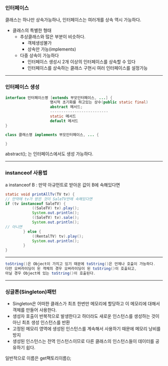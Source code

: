 ### 인터페이스

클래스는 하나만 상속가능하나, 인터페이스는 여러개를 상속 역시 가능하다.

- 클래스의 특별한 형태
    - 추상클래스와 많은 부분이 비슷하다.
        - 객체생성불가
        - 상속만 가능(implements)
    - 다중 상속이 가능하다
        - 인터페이스 생성시 2개 이상의 인터페이스를 상속할 수 있다
        - 인터페이스를 상속하는 클래스 구현시 여러 인터페이스를 설정가능

---

### 인터페이스 생성

```java
interface 인터페이스명 [extends 부모인터페이스, ...] {
					명시적 초기화를 하고있는 상수(public static final)
					abstract 메서드;
					--------------------------
					static 메서드
					default 메서드
}
```

```java
class 클래스명 implements 부모인터페이스, ... {

}
```

abstract(); 는 인터페이스에서도 생성 가능하다.

---

### instanceof 사용법

a instanceof B : 만약 아규먼트로 받아온 값이 B에 속해있다면

```java
static void printAllTv(TV tv) {
// 만약에 tv가 받은 것이 SaleTV안에 속해있다면
if (tv instanceof SaleTV) {
			((SaleTV) tv).play();
			System.out.println();
			((SaleTV) tv).sale();
			System.out.println();
// 아니면
		} else {
			((RentalTV) tv).play();
			System.out.println();
		}
}
```

---

```java
toString()은 Object이 가지고 있기 때문에 toString()은 언제나 호출이 가능하다.
다만 오버라이딩이 된 객체의 경우 오버라이딩이 된 toString()이 호출되고,
아닐 경우 Object에 있는 toString()이 호출된다.
```

---

### 싱글톤(Singleton)패턴

- Singleton은 어떠한 클래스가 최초 한번만 메모리에 할당하고 이 메모리에 대해서 객체를 만들어 사용한다.
- 생성자 호출이 반복적으로 발생한다고 하더라도 새로운 인스턴스를 생성하는 것이 아닌 최초 생성 인스턴스를 반환
- 고정된 메모리 영역에 생성된 인스턴스를 계속해서 사용하기 때문에 메모리 낭비를 방지
- 생성된 인스턴스는 전역 인스턴스이므로 다른 클래스의 인스턴스들이 데이터를 공유하기 쉽다.

일반적으로 이름은 get팩토리이름();